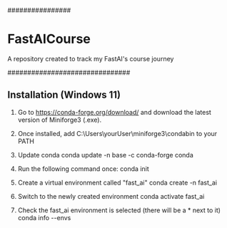 ################
# FastAICourse #

A repository created to track my FastAI's course journey

###############################
## Installation (Windows 11) ##

1) Go to https://conda-forge.org/download/ and download the latest version of Miniforge3 (.exe).

2) Once installed, add C:\Users\yourUser\miniforge3\condabin to your PATH

3) Update conda
conda update -n base -c conda-forge conda

4) Run the following command once:
conda init

5) Create a virtual environment called "fast_ai"
conda create -n fast_ai

6) Switch to the newly created environment
conda activate fast_ai

7) Check the fast_ai environment is selected (there will be a * next to it)
conda info --envs
